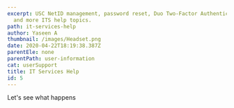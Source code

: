 ```yaml
---
excerpt: USC NetID management, password reset, Duo Two-Factor Authentication,
  and more ITS help topics.
path: it-services-help
author: Yaseen A
thumbnail: /images/Headset.png
date: 2020-04-22T18:19:38.387Z
parentEle: none
parentPath: user-information
cat: userSupport
title: IT Services Help
id: 5
---
```

Let's see what happens
